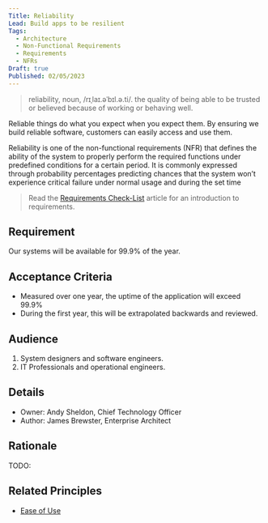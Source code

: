 ```yaml
---
Title: Reliability
Lead: Build apps to be resilient
Tags:
  - Architecture
  - Non-Functional Requirements
  - Requirements
  - NFRs
Draft: true
Published: 02/05/2023
---
```


> reliability, noun, /rɪˌlaɪ.əˈbɪl.ə.ti/. the quality of being able to be trusted or believed because of working or behaving well.

Reliable things do what you expect when you expect them. By ensuring we build reliable software, customers can easily access and use them.

Reliability is one of the non-functional requirements (NFR) that defines the ability of the system to properly perform the required functions under predefined conditions for a certain period. It is commonly expressed through probability percentages predicting chances that the system won’t experience critical failure under normal usage and during the set time

> Read the [Requirements Check-List](xref:requirements-checklist) article for an introduction to requirements.

## Requirement

Our systems will be available for 99.9% of the year.

## Acceptance Criteria

* Measured over one year, the uptime of the application will exceed 99.9%
* During the first year, this will be extrapolated backwards and reviewed.

## Audience

  1. System designers and software engineers.
  2. IT Professionals and operational engineers.

## Details

* Owner: Andy Sheldon, Chief Technology Officer
* Author: James Brewster, Enterprise Architect

## Rationale

TODO:

## Related Principles

* [Ease of Use](xref:ease-of-use)
